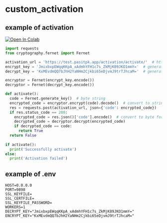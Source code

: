 # custom_activation

## example of activation
<a href="https://colab.research.google.com/drive/1KLov5Zy8gaJDBCbfhxqRCEAHRq0OLcGl?usp=sharing"><img src="https://colab.research.google.com/assets/colab-badge.svg" alt="Open In Colab"></a>
```python
import requests
from cryptography.fernet import Fernet

activation_url = 'https://test.pasitpk.app/activation/activate/'  # https://github.com/pasitpk/custom_activation
encrypt_key = 'JmixbxpEWqqKKpA_xAdmhYFH1c7s_ZkMjK89JKO1mmY='  # generated using "Fernet.generate_key().decode()", must be the same as "decrypt_key" used in the activation server
decrypt_key = 'KxMEvdmQQ7bJhH2YaNHm2Cjkbi65eDjvmJ9trTJhcaM='  # generated using "Fernet.generate_key().decode()", must be the same as "encrypt_key" used in the activation server

encryptor = Fernet(encrypt_key.encode())
decryptor = Fernet(decrypt_key.encode())

def activate():
  code = Fernet.generate_key()  # byte string
  encrypted_code = encryptor.encrypt(code).decode()  # convert to string before sending
  res = requests.post(activation_url, json={'code': encrypted_code})
  if res.status_code == 200:
    encrypted_code = res.json()['code'].encode()  # convert to byte for decryption
    decrypted_code = decryptor.decrypt(encrypted_code)
    if decrypted_code == code:
      return True
  return False
  
if activate():
  print('Successfully activate')
else:
  print('Activation failed')

```
## example of .env
```env
HOST=0.0.0.0
PORT=9898
SSL_KEYFILE=
SSL_CERTFILE=
SSL_KEYFILE_PASSWORD=
WORKERS=1
DECRYPT_KEY="JmixbxpEWqqKKpA_xAdmhYFH1c7s_ZkMjK89JKO1mmY="
ENCRYPT_KEY="KxMEvdmQQ7bJhH2YaNHm2Cjkbi65eDjvmJ9trTJhcaM="
```
